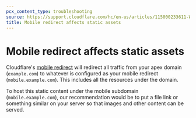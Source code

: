 ```yaml
---
pcx_content_type: troubleshooting
source: https://support.cloudflare.com/hc/en-us/articles/115000233611-Why-is-the-mobile-redirect-I-set-up-through-Cloudflare-redirecting-my-static-assets-
title: Mobile redirect affects static assets
---
```


# Mobile redirect affects static assets

Cloudflare's [mobile redirect](/speed/optimization/other/mobile-redirect/) will redirect all traffic from your apex domain (`example.com`) to whatever is configured as your mobile redirect (`mobile.example.com`). This includes all the resources under the domain.

To host this static content under the mobile subdomain (`mobile.example.com`), our recommendation would be to put a file link or something similar on your server so that images and other content can be served.
